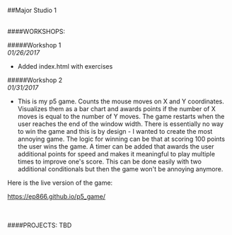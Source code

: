##Major Studio 1

<br>
####WORKSHOPS:

#####Workshop 1  
_01/26/2017_

* Added index.html with exercises 

#####Workshop 2  
_01/31/2017_

* This is my p5 game. Counts the mouse moves on X and Y coordinates. Visualizes them as a bar chart and awards points if the number of X moves is equal to the number of Y moves. The game restarts when the user reaches the end of the window width. There is essentially no way to win the game and this is by design - I wanted to create the most annoying game. The logic for winning can be that at scoring 100 points the user wins the game. A timer can be added that awards the user additional points for speed and makes it meaningful to play multiple times to improve one's score. This can be done easily with two additional conditionals but then the game won't be annoying anymore.    

Here is the live version of the game: 

[https://ep866.github.io/p5_game/
](https://ep866.github.io/p5_game/)

<br>
<br>
####PROJECTS:
TBD